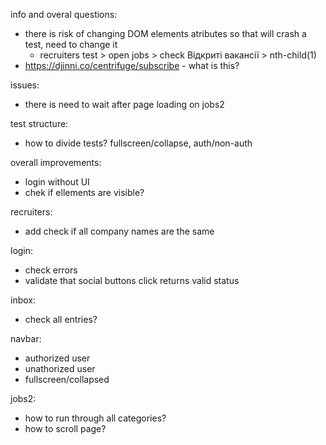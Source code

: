 info and overal questions:
- there is risk of changing DOM elements atributes so that will crash a test, need to change it
    - recruiters test > open jobs > check Відкриті вакансії > nth-child(1)
- https://djinni.co/centrifuge/subscribe - what is this?

issues:
- there is need to wait after page loading on jobs2

test structure:
- how to divide tests? fullscreen/collapse, auth/non-auth

overall improvements:
- login without UI
- chek if ellements are visible?

recruiters:
- add check if all company names are the same

login:
- check errors
- validate that social buttons click returns valid status

inbox:
- check all entries?

navbar:
- authorized user
- unathorized user
- fullscreen/collapsed

jobs2:
- how to run through all categories?
- how to scroll page?
